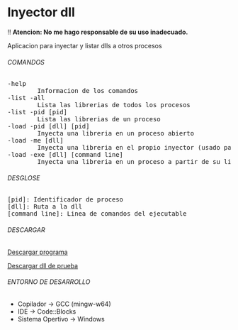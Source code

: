 # Inyector dll

:bangbang: **Atencion: No me hago responsable de su uso inadecuado.**

Aplicacion para inyectar y listar dlls a otros procesos

###### COMANDOS
<pre>
-help
        Informacion de los comandos
-list -all
        Lista las librerias de todos los procesos
-list -pid [pid]
        Lista las librerias de un proceso
-load -pid [dll] [pid]
        Inyecta una libreria en un proceso abierto
-load -me [dll]
        Inyecta una libreria en el propio inyector (usado para test)
-load -exe [dll] [command line]
        Inyecta una libreria en un proceso a partir de su lina de comandos
</pre>
###### DESGLOSE
<pre>
[pid]: Identificador de proceso
[dll]: Ruta a la dll
[command line]: Linea de comandos del ejecutable
</pre>
###### DESCARGAR

[Descargar programa](https://github.com/DML95/Inyector-dll/raw/master/inyector/bin/inyector.exe)

[Descargar dll de prueba](https://github.com/DML95/Inyector-dll/raw/master/dll-test/bin/dll-test.dll)

###### ENTORNO DE DESARROLLO

* Copilador -> GCC (mingw-w64)
* IDE -> Code::Blocks
* Sistema Opertivo -> Windows